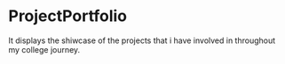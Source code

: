 # ProjectPortfolio
It displays the shiwcase of the projects that i have involved in throughout my college journey.
